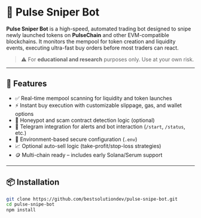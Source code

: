 # 🚀 Pulse Sniper Bot

**Pulse Sniper Bot** is a high-speed, automated trading bot designed to snipe newly launched tokens on **PulseChain** and other EVM-compatible blockchains. It monitors the mempool for token creation and liquidity events, executing ultra-fast buy orders before most traders can react.

> ⚠️ For **educational and research** purposes only. Use at your own risk.

---

## 🧠 Features

- ✅ Real-time mempool scanning for liquidity and token launches  
- ⚡ Instant buy execution with customizable slippage, gas, and wallet options  
- 🧠 Honeypot and scam contract detection logic (optional)
- 📲 Telegram integration for alerts and bot interaction (`/start`, `/status`, etc.)
- 🔐 Environment-based secure configuration (`.env`)
- 📈 Optional auto-sell logic (take-profit/stop-loss strategies)
- 🪙 Multi-chain ready – includes early Solana/Serum support

---

## 📦 Installation

```bash
git clone https://github.com/bestsolutiondev/pulse-snipe-bot.git
cd pulse-snipe-bot
npm install
